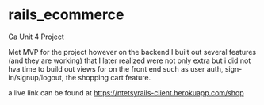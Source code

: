 # rails_ecommerce
Ga Unit 4 Project

Met MVP for the project however on the backend I built out several features (and they are working) that I later realized were not only extra but i did not hva time to build out views for on the front end such as user auth, sign-in/signup/logout, the shopping cart feature.

a live link can be found at https://ntetsyrails-client.herokuapp.com/shop
